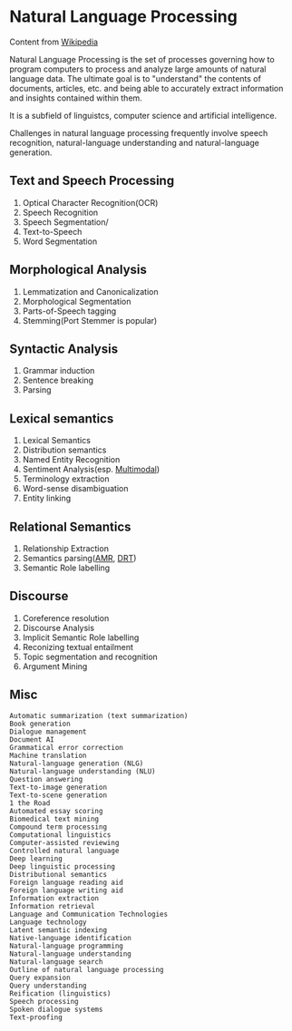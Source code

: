 # Natural Language Processing

Content from [Wikipedia](https://en.wikipedia.org/wiki/Natural_language_processing)

Natural Language Processing is the set of processes governing how to program computers to process and analyze large amounts of natural language data. The ultimate goal is to "understand" the contents of documents, articles, etc. and being able to accurately extract information and insights contained within them.

It is a subfield of linguistcs, computer science and artificial intelligence.

Challenges in natural language processing frequently involve speech recognition, natural-language understanding and natural-language generation.

## Text and Speech Processing

1. Optical Character Recognition(OCR)
2. Speech Recognition
3. Speech Segmentation/
4. Text-to-Speech
5. Word Segmentation

## Morphological Analysis

1. Lemmatization and Canonicalization
2. Morphological Segmentation
3. Parts-of-Speech tagging
4. Stemming(Port Stemmer is popular)

## Syntactic Analysis

1. Grammar induction
2. Sentence breaking
3. Parsing

## Lexical semantics

1. Lexical Semantics
2. Distribution semantics
3. Named Entity Recognition
4. Sentiment Analysis(esp. [Multimodal](https://en.wikipedia.org/wiki/Multimodal_sentiment_analysis))
5. Terminology extraction
6. Word-sense disambiguation
7. Entity linking

## Relational Semantics

1. Relationship Extraction
2. Semantics parsing([AMR](https://en.wikipedia.org/wiki/Abstract_Meaning_Representation), [DRT](https://en.wikipedia.org/wiki/Discourse_representation_theory))
3. Semantic Role labelling

## Discourse

1. Coreference resolution
2. Discourse Analysis
3. Implicit Semantic Role labelling
4. Reconizing textual entailment
5. Topic segmentation and recognition
6. Argument Mining

## Misc

```
Automatic summarization (text summarization)
Book generation
Dialogue management
Document AI
Grammatical error correction
Machine translation
Natural-language generation (NLG)
Natural-language understanding (NLU)
Question answering
Text-to-image generation
Text-to-scene generation
1 the Road
Automated essay scoring
Biomedical text mining
Compound term processing
Computational linguistics
Computer-assisted reviewing
Controlled natural language
Deep learning
Deep linguistic processing
Distributional semantics
Foreign language reading aid
Foreign language writing aid
Information extraction
Information retrieval
Language and Communication Technologies
Language technology
Latent semantic indexing
Native-language identification
Natural-language programming
Natural-language understanding
Natural-language search
Outline of natural language processing
Query expansion
Query understanding
Reification (linguistics)
Speech processing
Spoken dialogue systems
Text-proofing
```

